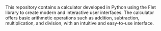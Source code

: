 This repository contains a calculator developed in Python using the Flet library to create modern and interactive user interfaces. The calculator offers basic arithmetic operations such as addition, subtraction, multiplication, and division, with an intuitive and easy-to-use interface.
